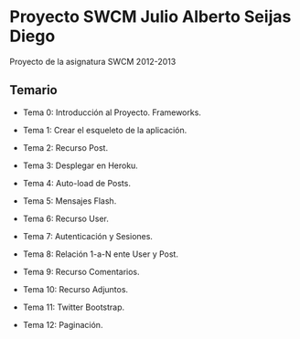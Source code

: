 # Proyecto SWCM Julio Alberto Seijas Diego

Proyecto de la asignatura SWCM 2012-2013

## Temario

* Tema 0: Introducción al Proyecto. Frameworks.

* Tema 1: Crear el esqueleto de la aplicación.

* Tema 2: Recurso Post.

* Tema 3: Desplegar en Heroku.

* Tema 4: Auto-load de Posts.

* Tema 5: Mensajes Flash.

* Tema 6: Recurso User.

* Tema 7: Autenticación y Sesiones.

* Tema 8: Relación 1-a-N ente User y Post.

* Tema 9: Recurso Comentarios.

* Tema 10: Recurso Adjuntos.

* Tema 11: Twitter Bootstrap.

* Tema 12: Paginación.

 
